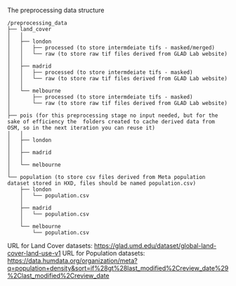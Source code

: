 The preprocessing data structure 
```
/preprocessing_data
├── land_cover
│   │
│   ├── london
│   │   ├── processed (to store intermdeiate tifs - masked/merged)
│   │   └── raw (to store raw tif files derived from GLAD Lab website)
│   │
│   ├── madrid
│   │   ├── processed (to store intermdeiate tifs - masked)
│   │   └── raw (to store raw tif files derived from GLAD Lab website)
│   │
│   └── melbourne
│       ├── processed (to store intermdeiate tifs - masked)
│       └── raw (to store raw tif files derived from GLAD Lab website)
│
├── pois (for this preprocessing stage no input needed, but for the sake of efficiency the  folders created to cache derived data from OSM, so in the next iteration you can reuse it)
│   │
│   ├── london 
│   │
│   ├── madrid
│   │
│   └── melbourne
│
└── population (to store csv files derived from Meta population dataset stored in HXD, files should be named population.csv)
    ├── london
    │   └── population.csv
    │
    ├── madrid
    │   └── population.csv
    │
    └── melbourne
        └── population.csv
```
URL for Land Cover datasets: https://glad.umd.edu/dataset/global-land-cover-land-use-v1
URL for Population datasets: https://data.humdata.org/organization/meta?q=population+density&sort=if%28gt%28last_modified%2Creview_date%29%2Clast_modified%2Creview_date